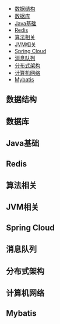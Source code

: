 - [数据结构](#数据结构)
- [数据库](#数据库)
- [Java基础](#java)
- [Redis](#redis)
- [算法相关](#算法)
- [JVM相关](#jvm)
- [Spring Cloud](#sc)
- [消息队列](#mq)
- [分布式架构](#fbs)
- [计算机网络](#network)
- [Mybatis](#mybatis)

<span id="数据结构">数据结构</span>
----------------------------------

<span id="数据库">数据库</span>
------------------------------
<span id="java">Java基础</span>
-------------------------------
Redis
-----
算法相关
-------
JVM相关
-------
Spring Cloud
------------
消息队列
-------
分布式架构
---------
计算机网络
---------
Mybatis
-------
